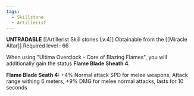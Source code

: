 ```yaml
---
tags:
  - Skillstone
  - Artillerist
---
```

**UNTRADABLE**
[[Artillerist Skill stones Lv.4]]
Obtainable from the [[Miracle Altar]]
Required level : 66

When using "Ultima Overclock - Core of Blazing Flames", you will additionally gain the status **Flame Blade Sheath 4**.

**Flame Blade Seath 4:** +4% Normal attack SPD for melee weapons, Attack range withing 6 meters, +9% DMG for melee normal attacks, lasts for 10 seconds